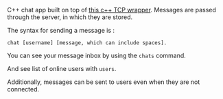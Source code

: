 C++ chat app built on top of [this c++ TCP wrapper](https://github.com/plasma-umass/simplesocket).
Messages are passed through the server, in which they are stored.

The syntax for sending a message is :
```
chat [username] [message, which can include spaces].

```
You can see your message inbox by using the ```chats``` command.

And see list of online users with ```users```.

Additionally, messages can be sent to users even when they are not connected. 
